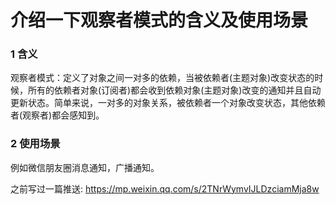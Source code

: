 # 介绍一下观察者模式的含义及使用场景

### 1 含义

观察者模式：定义了对象之间一对多的依赖，当被依赖者(主题对象)改变状态的时候，所有的依赖者对象(订阅者)都会收到依赖对象(主题对象)改变的通知并且自动更新状态。简单来说，一对多的对象关系，被依赖者一个对象改变状态，其他依赖者(观察者)都会感知到。

### 2 使用场景

例如微信朋友圈消息通知，广播通知。



之前写过一篇推送: https://mp.weixin.qq.com/s/2TNrWymvIJLDzciamMja8w

